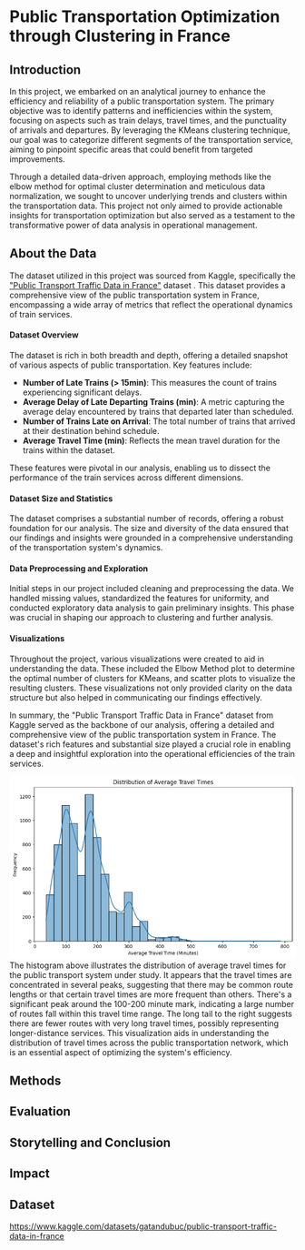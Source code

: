 # Public Transportation Optimization through Clustering in France

## Introduction
In this project, we embarked on an analytical journey to enhance the efficiency and reliability of a public transportation system. The primary objective was to identify patterns and inefficiencies within the system, focusing on aspects such as train delays, travel times, and the punctuality of arrivals and departures. By leveraging the KMeans clustering technique, our goal was to categorize different segments of the transportation service, aiming to pinpoint specific areas that could benefit from targeted improvements.

Through a detailed data-driven approach, employing methods like the elbow method for optimal cluster determination and meticulous data normalization, we sought to uncover underlying trends and clusters within the transportation data. This project not only aimed to provide actionable insights for transportation optimization but also served as a testament to the transformative power of data analysis in operational management.
## About the Data
The dataset utilized in this project was sourced from Kaggle, specifically the ["Public Transport Traffic Data in France"](https://www.kaggle.com/datasets/gatandubuc/public-transport-traffic-data-in-france) dataset . This dataset provides a comprehensive view of the public transportation system in France, encompassing a wide array of metrics that reflect the operational dynamics of train services.

#### Dataset Overview
The dataset is rich in both breadth and depth, offering a detailed snapshot of various aspects of public transportation. Key features include:
- **Number of Late Trains (> 15min)**: This measures the count of trains experiencing significant delays.
- **Average Delay of Late Departing Trains (min)**: A metric capturing the average delay encountered by trains that departed later than scheduled.
- **Number of Trains Late on Arrival**: The total number of trains that arrived at their destination behind schedule.
- **Average Travel Time (min)**: Reflects the mean travel duration for the trains within the dataset.

These features were pivotal in our analysis, enabling us to dissect the performance of the train services across different dimensions.

#### Dataset Size and Statistics
The dataset comprises a substantial number of records, offering a robust foundation for our analysis. The size and diversity of the data ensured that our findings and insights were grounded in a comprehensive understanding of the transportation system's dynamics.

#### Data Preprocessing and Exploration
Initial steps in our project included cleaning and preprocessing the data. We handled missing values, standardized the features for uniformity, and conducted exploratory data analysis to gain preliminary insights. This phase was crucial in shaping our approach to clustering and further analysis.

#### Visualizations
Throughout the project, various visualizations were created to aid in understanding the data. These included the Elbow Method plot to determine the optimal number of clusters for KMeans, and scatter plots to visualize the resulting clusters. These visualizations not only provided clarity on the data structure but also helped in communicating our findings effectively.

In summary, the "Public Transport Traffic Data in France" dataset from Kaggle served as the backbone of our analysis, offering a detailed and comprehensive view of the public transportation system in France. The dataset's rich features and substantial size played a crucial role in enabling a deep and insightful exploration into the operational efficiencies of the train services.

![Distribution Of Average Travel Times](visualizations/DistributionOfAverageTravelTimes.png)
The histogram above illustrates the distribution of average travel times for the public transport system under study. It appears that the travel times are concentrated in several peaks, suggesting that there may be common route lengths or that certain travel times are more frequent than others. There's a significant peak around the 100-200 minute mark, indicating a large number of routes fall within this travel time range. The long tail to the right suggests there are fewer routes with very long travel times, possibly representing longer-distance services. This visualization aids in understanding the distribution of travel times across the public transportation network, which is an essential aspect of optimizing the system's efficiency.


## Methods

## Evaluation

## Storytelling and Conclusion

## Impact

## Dataset
https://www.kaggle.com/datasets/gatandubuc/public-transport-traffic-data-in-france


